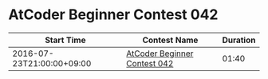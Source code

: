 # AtCoder Beginner Contest 042

| Start Time | Contest Name | Duration |
| --- | --- | --- |
2016-07-23T21:00:00+09:00 | [AtCoder Beginner Contest 042](https://abc042.contest.atcoder.jp/) | 01:40 | 
